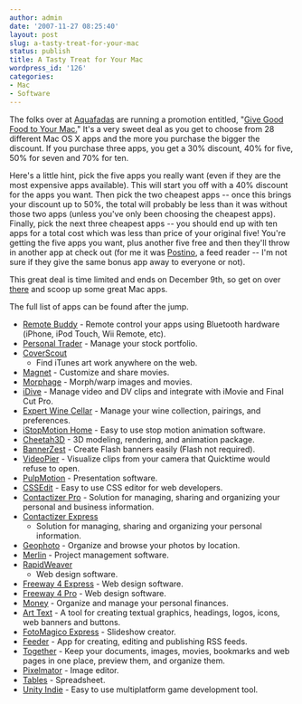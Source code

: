 ```yaml
---
author: admin
date: '2007-11-27 08:25:40'
layout: post
slug: a-tasty-treat-for-your-mac
status: publish
title: A Tasty Treat for Your Mac
wordpress_id: '126'
categories:
- Mac
- Software
---
```


The folks over at [Aquafadas](http://www.aquafadas.com/) are running a
promotion entitled, "[Give Good Food to Your
Mac.](http://givegoodfoodtoyourmac.com/)" It's a very sweet deal as you
get to choose from 28 different Mac OS X apps and the more you purchase
the bigger the discount. If you purchase three apps, you get a 30%
discount, 40% for five, 50% for seven and 70% for ten.

Here's a little hint, pick the five apps you really want (even if they
are the most expensive apps available). This will start you off with a
40% discount for the apps you want. Then pick the two cheapest apps --
once this brings your discount up to 50%, the total will probably be
less than it was without those two apps (unless you've only been
choosing the cheapest apps). Finally, pick the next three cheapest apps
-- you should end up with ten apps for a total cost which was less than
price of your original five! You're getting the five apps you want, plus
another five free and then they'll throw in another app at check out
(for me it was [Postino](http://www.coladia.com/postino/), a feed reader
-- I'm not sure if they give the same bonus app away to everyone or
not).

This great deal is time limited and ends on December 9th, so get on over
[there](http://www.givegoodfood2yourmac.com/kitchen34/index.php) and
scoop up some great Mac apps.

The full list of apps can be found after the jump.

-   [Remote Buddy](http://www.iospirit.com/remotebuddy/) - Remote
    control your apps using Bluetooth hardware (iPhone, iPod Touch, Wii
    Remote, etc).
-   [Personal Trader](http://www.coladia.com/trader/) - Manage your
    stock portfolio.
-   [CoverScout](http://www.equinux.com/us/products/coverscout/index.html)
    - Find iTunes art work anywhere on the web.
-   [Magnet](http://www.creaceed.com/magnet) - Customize and share
    movies.
-   [Morphage](http://www.creaceed.com/morphage) - Morph/warp images and
    movies.
-   [iDive](http://www.aquafadas.com/idive-digital-video/index.html) -
    Manage video and DV clips and integrate with iMovie and Final Cut
    Pro.
-   [Expert Wine Cellar](http://www.expert-wine-cellar.com/) - Manage
    your wine collection, pairings, and preferences.
-   [iStopMotion Home](http://boinx.com/istopmotion/) - Easy to use stop
    motion animation software.
-   [Cheetah3D](http://www.cheetah3d.com/) - 3D modeling, rendering, and
    animation package.
-   [BannerZest](http://aquafadas.com/bannerzest) - Create Flash banners
    easily (Flash not required).
-   [VideoPier](http://www.aquafadas.com/videopier) - Visualize clips
    from your camera that Quicktime would refuse to open.
-   [PulpMotion](http://www.pulpmotion.com/) - Presentation software.
-   [CSSEdit](http://macrabbit.com/cssedit/) - Easy to use CSS editor
    for web developers.
-   [Contactizer
    Pro](http://objective-decision.com/en/products/contactizerpro/) -
    Solution for managing, sharing and organizing your personal and
    business information.
-   [Contactizer
    Express](http://objective-decision.com/en/products/contactizerexpress/)
    - Solution for managing, sharing and organizing your personal
    information.
-   [Geophoto](http://www.ovolab.com/geophoto/) - Organize and browse
    your photos by location.
-   [Merlin](http://www.merlin2.net/merlin25beta.html) - Project
    management software.
-   [RapidWeaver](http://www.realmacsoftware.com/rapidweaver/index.php)
    - Web design software.
-   [Freeway 4
    Express](http://www.softpress.com/products/freewayexpressin.php) -
    Web design software.
-   [Freeway 4
    Pro](http://www.softpress.com/products/freewayprointerf.php) - Web
    design software.
-   [Money](http://www.jumsoft.com/money/) - Organize and manage your
    personal finances.
-   [Art Text](http://belightsoft.com/products/arttext/overview.php) - A
    tool for creating textual graphics, headings, logos, icons, web
    banners and buttons.
-   [FotoMagico Express](http://boinx.com/fotomagico/) - Slideshow
    creator.
-   [Feeder](http://reinventedsoftware.com/feeder/) - App for creating,
    editing and publishing RSS feeds.
-   [Together](http://reinventedsoftware.com/together/) - Keep your
    documents, images, movies, bookmarks and web pages in one place,
    preview them, and organize them.
-   [Pixelmator](http://www.pixelmator.com/) - Image editor.
-   [Tables](http://www.x-tables.eu/) - Spreadsheet.
-   [Unity Indie](http://unity3d.com/) - Easy to use multiplatform game
    development tool.

